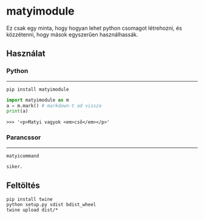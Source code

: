 matyimodule
===
Ez csak egy minta, hogy hogyan lehet python csomagot létrehozni, és közzétenni, hogy mások egyszerűen használhassák.

Használat
---

### Python
---
`pip install matyimodule`
```python
import matyimodule as m
a = m.mark() # markdown-t ad vissza
print(a)
```
```
>>> '<p>Matyi vagyok <em>cső</em></p>'
```

### Parancssor
---
```bash
matyicommand
```

```
siker.
```

Feltöltés
---

```
pip install twine
python setup.py sdist bdist_wheel
twine upload dist/*
```
